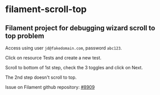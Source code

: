 # filament-scroll-top
## Filament project for debugging wizard scroll to top problem
Access using user `jd@fakedomain.com`, password `abc123`.

Click on resource Tests and create a new test.

Scroll to bottom of 1st step, check the 3 toggles and click on Next.

The 2nd step doesn't scroll to top.

Issue on Filament github repository: [#8909](https://github.com/filamentphp/filament/issues/8909)
